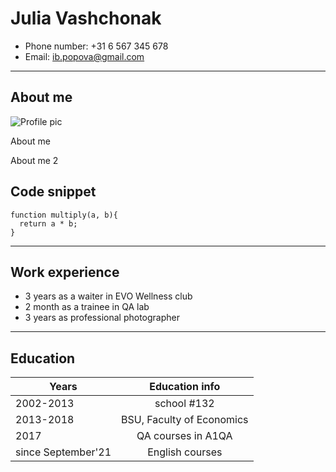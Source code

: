 # Julia Vashchonak

- Phone number: +31 6 567 345 678
- Email: ib.popova@gmail.com

---

## About me

![Profile pic](https://sun6.userapi.com/sun6-22/s/v1/ig2/0VWoqqiPdzAm3X5N9KHawj3d31Tq8rhFn5R78hc8t653fJTyUgbpCGmM1tZ0elFHiLagK5So4Qc8GgXw1XIA26sF.jpg?size=400x400&quality=96&crop=0,449,1439,1439&ava=1)

About me

About me 2

## Code snippet

```
function multiply(a, b){
  return a * b;
}
```

---

## Work experience

- 3 years as a waiter in EVO Wellness club
- 2 month as a trainee in QA lab
- 3 years as professional photographer

---

## Education

| Years              |      Education info       |
| ------------------ | :-----------------------: |
| 2002-2013          |        school #132        |
| 2013-2018          | BSU, Faculty of Economics |
| 2017               |    QA courses in A1QA     |
| since September'21 |      English courses      |
